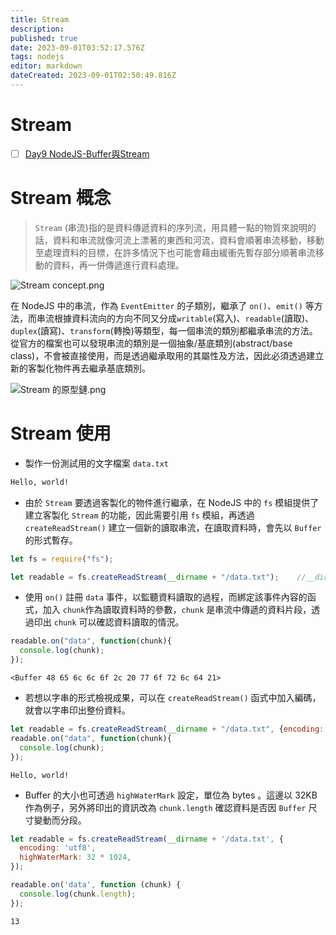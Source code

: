 ```yaml
---
title: Stream
description: 
published: true
date: 2023-09-01T03:52:17.576Z
tags: nodejs
editor: markdown
dateCreated: 2023-09-01T02:50:49.816Z
---
```


# Stream
- [ ] [Day9 NodeJS-Buffer與Stream](https://ithelp.ithome.com.tw/articles/10271443)


# Stream 概念
> `Stream` (串流)指的是資料傳遞資料的序列流，用具體一點的物質來說明的話，資料和串流就像河流上漂著的東西和河流，資料會順著串流移動，移動至處理資料的目標，在許多情況下也可能會藉由緩衝先暫存部分順著串流移動的資料，再一併傳遞進行資料處理。

![Stream concept.png](http://192.168.25.60:8000/files/file_storage/42a85a11.png)

在 NodeJS 中的串流，作為 `EventEmitter` 的子類別，繼承了 `on()`、`emit()` 等方法，而串流根據資料流向的方向不同又分成`writable`(寫入)、`readable`(讀取)、`duplex`(讀寫)、`transform`(轉換)等類型，每一個串流的類別都繼承串流的方法。從官方的檔案也可以發現串流的類別是一個抽象/基底類別(abstract/base class)，不會被直接使用，而是透過繼承取用的其屬性及方法，因此必須透過建立新的客製化物件再去繼承基底類別。

![Stream 的原型鏈.png](http://192.168.25.60:8000/files/file_storage/8b7947c0.png)

# Stream 使用
- 製作一份測試用的文字檔案 `data.txt`

```txt
Hello, world!
```

- 由於 `Stream` 要透過客製化的物件進行繼承，在 NodeJS 中的 `fs` 模組提供了建立客製化 `Stream` 的功能，因此需要引用 `fs` 模組，再透過 `createReadStream()` 建立一個新的讀取串流，在讀取資料時，會先以 `Buffer` 的形式暫存。

```js
let fs = require("fs");

let readable = fs.createReadStream(__dirname + "/data.txt");	//__dirname為目前資料夾
``` 

- 使用 `on()` 註冊 `data` 事件，以監聽資料讀取的過程，而綁定該事件內容的函式，加入 `chunk`作為讀取資料時的參數，`chunk` 是串流中傳遞的資料片段，透過印出 `chunk` 可以確認資料讀取的情況。

```js
readable.on("data", function(chunk){
  console.log(chunk);
});
```

```
<Buffer 48 65 6c 6c 6f 2c 20 77 6f 72 6c 64 21>
```

- 若想以字串的形式檢視成果，可以在 `createReadStream()` 函式中加入編碼，就會以字串印出整份資料。

```js
let readable = fs.createReadStream(__dirname + "/data.txt", {encoding: "utf8"});
readable.on("data", function(chunk){
  console.log(chunk);
});
```

```
Hello, world!
```

- Buffer 的大小也可透過 `highWaterMark` 設定，單位為 bytes 。這邊以 32KB 作為例子，另外將印出的資訊改為 `chunk.length` 確認資料是否因 `Buffer` 尺寸變動而分段。

```js
let readable = fs.createReadStream(__dirname + '/data.txt', {
  encoding: 'utf8',
  highWaterMark: 32 * 1024,
});

readable.on('data', function (chunk) {
  console.log(chunk.length);
});
```

```
13
```
